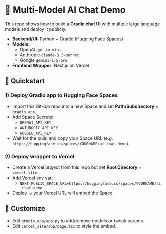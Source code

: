 # 🔮 Multi-Model AI Chat Demo

This repo shows how to build a **Gradio chat UI** with multiple large language models and deploy it publicly.

- **Backend/UI:** Python + Gradio (Hugging Face Spaces)
- **Models:**
  - OpenAI `gpt-4o-mini`
  - Anthropic `claude-3.5-sonnet`
  - Google `gemini-1.5-pro`
- **Frontend Wrapper:** Next.js on Vercel

## 🚀 Quickstart

### 1) Deploy Gradio app to Hugging Face Spaces
- Import this GitHub repo into a new Space and set **Path/Subdirectory** = `gradio_app`.
- Add Space Secrets:
  - `OPENAI_API_KEY`
  - `ANTHROPIC_API_KEY`
  - `GOOGLE_API_KEY`
- Wait for the build and copy your Space URL (e.g. `https://huggingface.co/spaces/YOURNAME/ai-chat-demo`).

### 2) Deploy wrapper to Vercel
- Create a Vercel project from this repo but set **Root Directory** = `vercel_site`.
- Add Vercel env var:
  - `NEXT_PUBLIC_SPACE_URL=https://huggingface.co/spaces/YOURNAME/ai-chat-demo`
- Deploy → your Vercel URL will embed the Space.

## 📝 Customize
- Edit `gradio_app/app.py` to add/remove models or tweak params.
- Edit `vercel_site/app/page.tsx` to style the embed.


